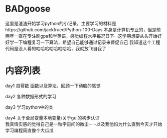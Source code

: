 # BADgoose
  这里是渣渣开始学习python的小记录，主要学习的材料是https://github.com/jackfrued/Python-100-Days 本身是计算机专业的，但是前两年一直在专注刷gpa和学英语，感觉编程水平每况日下···这学期想要从头开始好好学一下编程复习一下算法，希望自己能够通过记录来督促自己
  我知道这个工程代码是没人看的哈哈哈哈哈哈哈哈，我就放飞自我了

# 内容列表

day1 自幂数 函数以及算法，回顾一下动脑的感觉 

day2 各种数据形式的学习

day3 学习python中的类

day4 关于全局变量本地变量/关于gui的初步认识<br>
  我真情实感的觉得自己是一粒宇宙间的微尘······以及我他妈为什么直到今天才开始学习编程简直像个大瓜瓜
